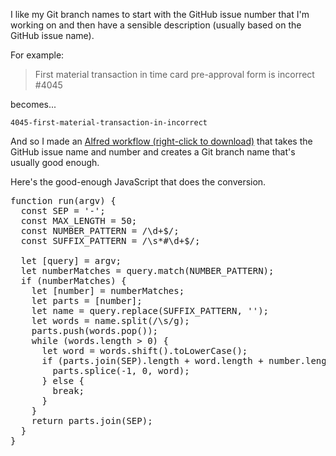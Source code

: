 I like my Git branch names to start with the GitHub issue number that I'm working
on and then have a sensible description (usually based on the GitHub issue name).

For example:

> First material transaction in time card pre-approval form is incorrect #4045

becomes...

`4045-first-material-transaction-in-incorrect`

And so I made an [Alfred workflow (right-click to download)](https://s3.amazonaws.com/www.barelyknown.com.assets/assets/workflows/git-branch-name-from-github-issue-name-and-number.alfredworkflow) that takes the GitHub issue name and number and creates a Git branch name that's usually good enough.

Here's the good-enough JavaScript that does the conversion.

<pre class="prettyprint lang-js">function run(argv) {
  const SEP = '-';
  const MAX_LENGTH = 50;
  const NUMBER_PATTERN = /\d+$/;
  const SUFFIX_PATTERN = /\s*#\d+$/;

  let [query] = argv;
  let numberMatches = query.match(NUMBER_PATTERN);
  if (numberMatches) {
    let [number] = numberMatches;
	let parts = [number];
    let name = query.replace(SUFFIX_PATTERN, '');
    let words = name.split(/\s/g);
    parts.push(words.pop());
    while (words.length > 0) {
      let word = words.shift().toLowerCase();
      if (parts.join(SEP).length + word.length + number.length < MAX_LENGTH) {
        parts.splice(-1, 0, word);
      } else {
        break;
      }
    }
	return parts.join(SEP);
  }
}</pre>

